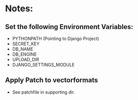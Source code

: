 # Notes:

## Set the following Environment Variables:
  * PYTHONPATH (Pointing to Django Project)
  * SECRET_KEY
  * DB_NAME
  * DB_ENGINE
  * UPLOAD_DIR
  * DJANGO_SETTINGS_MODULE

## Apply Patch to vectorformats
  * See patchfile in supporting dir.


